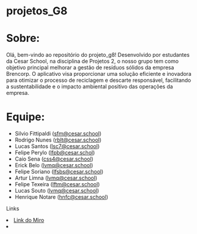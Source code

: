 # projetos_G8

# Sobre:
Olá, bem-vindo ao repositório do projeto_g8! Desenvolvido por estudantes da Cesar School, na disciplina de Projetos 2, o nosso grupo tem como objetivo principal melhorar a gestão de resíduos sólidos da empresa Brencorp. O aplicativo visa proporcionar uma solução eficiente e inovadora para otimizar o processo de reciclagem e descarte responsável, facilitando a sustentabilidade e o impacto ambiental positivo das operações da empresa.



# Equipe:
* Silvio Fittipaldi (sfm@cesar.school)
* Rodrigo Nunes (rblt@cesar.school)
* Lucas Santos (lsc7@cesar.school)
* Felipe Perylo (lfpb@cesar.schol)
* Caio Sena (css4@cesar.school)
* Erick Belo (lvmq@cesar.school)
* Felipe Soriano (lfsbs@cesar.school)
* Artur Limna (lvmq@cesar.school)
* Felipe Texeira (lftm@cesar.school)
* Lucas Souto (lvmq@cesar.school)
* Henrique Notare (hnfc@cesar.school)
<p>Links </p>
    <li>
    <a  href=https://miro.com/app/board/uXjVNmC7R-U=/
      >Link do Miro</a
    >
        <li>
  </li>
